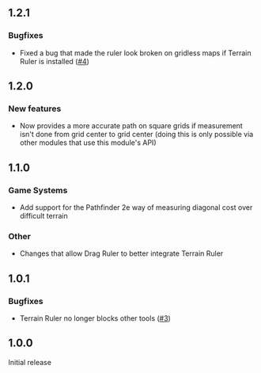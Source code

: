 ## 1.2.1
### Bugfixes
- Fixed a bug that made the ruler look broken on gridless maps if Terrain Ruler is installed ([#4](https://github.com/manuelVo/foundryvtt-terrain-ruler/issues/4))


## 1.2.0
### New features
- Now provides a more accurate path on square grids if measurement isn't done from grid center to grid center (doing this is only possible via other modules that use this module's API)

## 1.1.0
### Game Systems
- Add support for the Pathfinder 2e way of measuring diagonal cost over difficult terrain

### Other
- Changes that allow Drag Ruler to better integrate Terrain Ruler


## 1.0.1
### Bugfixes
- Terrain Ruler no longer blocks other tools ([#3](https://github.com/manuelVo/foundryvtt-terrain-ruler/issues/3))

## 1.0.0
Initial release
